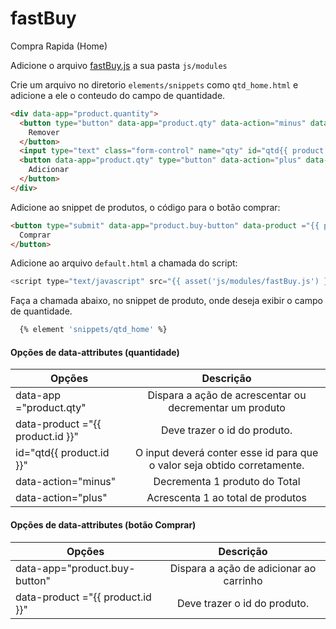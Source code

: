 # fastBuy
Compra Rapida (Home)

Adicione o arquivo [fastBuy.js](https://github.com/TaahSene/opencode-components/blob/master/fastBuy/js/molules/fastBuy.js) a sua pasta `js/modules`

Crie um arquivo no diretorio `elements/snippets` como `qtd_home.html` e adicione a ele o conteudo do campo de quantidade.

```html
<div data-app="product.quantity">
  <button type="button" data-app="product.qty" data-action="minus" data-product ="{{ product.id }}">
    Remover
  </button>
  <input type="text" class="form-control" name="qty" id="qtd{{ product.id }}" value="1">
  <button data-app="product.qty" type="button" data-action="plus" data-product ="{{ product.id }}" >
    Adicionar
  </button>
</div>
```

Adicione ao snippet de produtos, o código para o botão comprar:

```html
<button type="submit" data-app="product.buy-button" data-product ="{{ product.id }}" >
  Comprar
</button>

```

Adicione ao arquivo `default.html` a chamada do script:

```javascript
<script type="text/javascript" src="{{ asset('js/modules/fastBuy.js') }}"></script>
```

Faça a chamada abaixo, no snippet de produto, onde deseja exibir o campo de quantidade.

```sh
  {% element 'snippets/qtd_home' %}
```

#### Opções de data-attributes (quantidade)

| Opções        | Descrição     |
| ------------- |:-------------:|
| data-app ="product.qty" | Dispara a ação de acrescentar ou decrementar um produto |
| data-product ="{{ product.id }}" | Deve trazer o id do produto.  |
| id="qtd{{ product.id }}" | O input deverá conter esse id para que o valor seja obtido corretamente.|
| data-action="minus" | Decrementa 1 produto do Total |
| data-action="plus"| Acrescenta 1 ao total de produtos|

#### Opções de data-attributes (botão Comprar)

| Opções        | Descrição     |
| ------------- |:-------------:|
| data-app="product.buy-button" | Dispara a ação de adicionar ao carrinho |
| data-product ="{{ product.id }}" | Deve trazer o id do produto.  |
